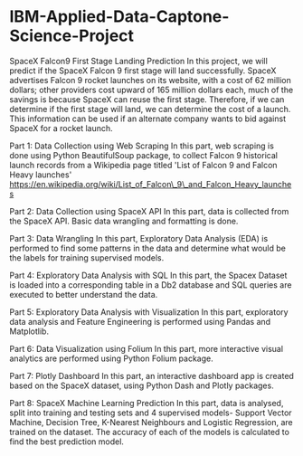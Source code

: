 # IBM-Applied-Data-Captone-Science-Project
SpaceX Falcon9 First Stage Landing Prediction
In this project, we will predict if the SpaceX Falcon 9 first stage will land successfully.
SpaceX advertises Falcon 9 rocket launches on its website, with a cost of 62 million dollars; other providers cost upward of 165 million dollars each, much of the savings is because SpaceX can reuse the first stage.
Therefore, if we can determine if the first stage will land, we can determine the cost of a launch.
This information can be used if an alternate company wants to bid against SpaceX for a rocket launch.

Part 1: Data Collection using Web Scraping
In this part, web scraping is done using Python BeautifulSoup package, to collect Falcon 9 historical launch records from a Wikipedia page titled 'List of Falcon 9 and Falcon Heavy launches'
https://en.wikipedia.org/wiki/List_of_Falcon\_9\_and_Falcon_Heavy_launches

Part 2: Data Collection using SpaceX API
In this part, data is collected from the SpaceX API. Basic data wrangling and formatting is done.

Part 3: Data Wrangling
In this part, Exploratory Data Analysis (EDA) is performed to find some patterns in the data and determine what would be the labels for training supervised models.

Part 4: Exploratory Data Analysis with SQL
In this part, the Spacex Dataset is loaded into a corresponding table in a Db2 database and SQL queries are executed to better understand the data.

Part 5: Exploratory Data Analysis with Visualization
In this part, exploratory data analysis and Feature Engineering is performed using Pandas and Matplotlib.

Part 6: Data Visualization using Folium
In this part, more interactive visual analytics are performed using Python Folium package.

Part 7: Plotly Dashboard
In this part, an interactive dashboard app is created based on the SpaceX dataset, using Python Dash and Plotly packages.

Part 8: SpaceX Machine Learning Prediction
In this part, data is analysed, split into training and testing sets and 4 supervised models- Support Vector Machine, Decision Tree, K-Nearest Neighbours and Logistic Regression, are trained on the dataset. The accuracy of each of the models is calculated to find the best prediction model.
